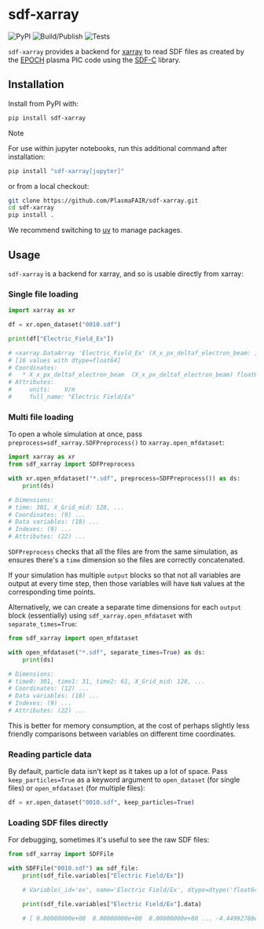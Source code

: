 # sdf-xarray

![PyPI](https://img.shields.io/pypi/v/sdf-xarray?color=blue)
![Build/Publish](https://github.com/PlasmaFAIR/sdf-xarray/actions/workflows/build_publish.yml/badge.svg)
![Tests](https://github.com/PlasmaFAIR/sdf-xarray/actions/workflows/tests.yml/badge.svg)

`sdf-xarray` provides a backend for [xarray](https://xarray.dev) to
read SDF files as created by the [EPOCH](https://epochpic.github.io)
plasma PIC code using the [SDF-C](https://github.com/Warwick-Plasma/SDF_C) library.

## Installation

Install from PyPI with:

```bash
pip install sdf-xarray
```

> [!NOTE]
> For use within jupyter notebooks, run this additional command after installation:
>
> ```bash
> pip install "sdf-xarray[jupyter]"
> ```

or from a local checkout:

```bash
git clone https://github.com/PlasmaFAIR/sdf-xarray.git
cd sdf-xarray
pip install .
```

We recommend switching to [uv](https://docs.astral.sh/uv/) to manage packages.

## Usage

`sdf-xarray` is a backend for xarray, and so is usable directly from
xarray:

### Single file loading

```python
import xarray as xr

df = xr.open_dataset("0010.sdf")

print(df["Electric_Field_Ex"])

# <xarray.DataArray 'Electric_Field_Ex' (X_x_px_deltaf_electron_beam: 16)> Size: 128B
# [16 values with dtype=float64]
# Coordinates:
#   * X_x_px_deltaf_electron_beam  (X_x_px_deltaf_electron_beam) float64 128B 1...
# Attributes:
#     units:    V/m
#     full_name: "Electric Field/Ex"
```

### Multi file loading

To open a whole simulation at once, pass `preprocess=sdf_xarray.SDFPreprocess()`
to `xarray.open_mfdataset`:

```python
import xarray as xr
from sdf_xarray import SDFPreprocess

with xr.open_mfdataset("*.sdf", preprocess=SDFPreprocess()) as ds:
    print(ds)

# Dimensions:
# time: 301, X_Grid_mid: 128, ...
# Coordinates: (9) ...
# Data variables: (18) ...
# Indexes: (9) ...
# Attributes: (22) ...
```

`SDFPreprocess` checks that all the files are from the same simulation, as
ensures there's a `time` dimension so the files are correctly concatenated.

If your simulation has multiple `output` blocks so that not all variables are
output at every time step, then those variables will have `NaN` values at the
corresponding time points.

Alternatively, we can create a separate time dimensions for each `output` block
(essentially) using `sdf_xarray.open_mfdataset` with `separate_times=True`:

```python
from sdf_xarray import open_mfdataset

with open_mfdataset("*.sdf", separate_times=True) as ds:
    print(ds)

# Dimensions:
# time0: 301, time1: 31, time2: 61, X_Grid_mid: 128, ...
# Coordinates: (12) ...
# Data variables: (18) ...
# Indexes: (9) ...
# Attributes: (22) ...
```

This is better for memory consumption, at the cost of perhaps slightly less
friendly comparisons between variables on different time coordinates.

### Reading particle data

By default, particle data isn't kept as it takes up a lot of space. Pass
`keep_particles=True` as a keyword argument to `open_dataset` (for single files)
or `open_mfdataset` (for multiple files):

```python
df = xr.open_dataset("0010.sdf", keep_particles=True)
```

### Loading SDF files directly

For debugging, sometimes it's useful to see the raw SDF files:

```python
from sdf_xarray import SDFFile

with SDFFile("0010.sdf") as sdf_file:
    print(sdf_file.variables["Electric Field/Ex"])

    # Variable(_id='ex', name='Electric Field/Ex', dtype=dtype('float64'), ...

    print(sdf_file.variables["Electric Field/Ex"].data)

    # [ 0.00000000e+00  0.00000000e+00  0.00000000e+00 ... -4.44992788e+12  1.91704994e+13  0.00000000e+00]
```
